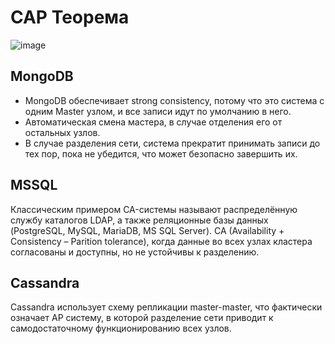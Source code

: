 CAP Теорема
========================
![image](https://user-images.githubusercontent.com/82095847/167404316-eddc48fe-4f48-4c62-a3a2-db134218f66a.png)

MongoDB
-------------------------
* MongoDB обеспечивает strong consistency, потому что это система с одним Master узлом, и все записи идут по умолчанию в него.
* Автоматическая смена мастера, в случае отделения его от остальных узлов.
* В случае разделения сети, система прекратит принимать записи до тех пор, пока не убедится, что может безопасно завершить их.

MSSQL
-------------------------
Классическим примером CA-системы называют распределённую службу каталогов LDAP, а также реляционные базы данных (PostgreSQL, MySQL, MariaDB, MS SQL Server).
CA (Availability + Consistency – Parition tolerance), когда данные во всех узлах кластера согласованы и доступны, но не устойчивы к разделению. 

Cassandra
-------------------------
Cassandra использует схему репликации master-master, что фактически означает AP систему, в которой разделение сети приводит к самодостаточному функционированию всех узлов.
